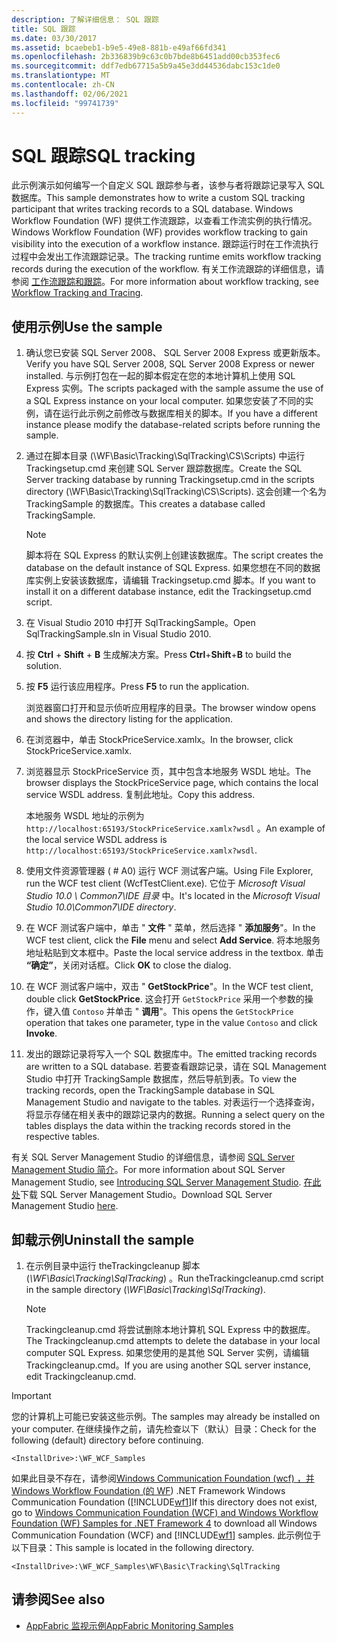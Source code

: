 ```yaml
---
description: 了解详细信息： SQL 跟踪
title: SQL 跟踪
ms.date: 03/30/2017
ms.assetid: bcaebeb1-b9e5-49e8-881b-e49af66fd341
ms.openlocfilehash: 2b336839b9c63c0b7bde8b6451add00cb353fec6
ms.sourcegitcommit: ddf7edb67715a5b9a45e3dd44536dabc153c1de0
ms.translationtype: MT
ms.contentlocale: zh-CN
ms.lasthandoff: 02/06/2021
ms.locfileid: "99741739"
---
```

# <a name="sql-tracking"></a><span data-ttu-id="7bcfa-103">SQL 跟踪</span><span class="sxs-lookup"><span data-stu-id="7bcfa-103">SQL tracking</span></span>

<span data-ttu-id="7bcfa-104">此示例演示如何编写一个自定义 SQL 跟踪参与者，该参与者将跟踪记录写入 SQL 数据库。</span><span class="sxs-lookup"><span data-stu-id="7bcfa-104">This sample demonstrates how to write a custom SQL tracking participant that writes tracking records to a SQL database.</span></span> <span data-ttu-id="7bcfa-105">Windows Workflow Foundation (WF) 提供工作流跟踪，以查看工作流实例的执行情况。</span><span class="sxs-lookup"><span data-stu-id="7bcfa-105">Windows Workflow Foundation (WF) provides workflow tracking to gain visibility into the execution of a workflow instance.</span></span> <span data-ttu-id="7bcfa-106">跟踪运行时在工作流执行过程中会发出工作流跟踪记录。</span><span class="sxs-lookup"><span data-stu-id="7bcfa-106">The tracking runtime emits workflow tracking records during the execution of the workflow.</span></span> <span data-ttu-id="7bcfa-107">有关工作流跟踪的详细信息，请参阅 [工作流跟踪和跟踪](../workflow-tracking-and-tracing.md)。</span><span class="sxs-lookup"><span data-stu-id="7bcfa-107">For more information about workflow tracking, see [Workflow Tracking and Tracing](../workflow-tracking-and-tracing.md).</span></span>

## <a name="use-the-sample"></a><span data-ttu-id="7bcfa-108">使用示例</span><span class="sxs-lookup"><span data-stu-id="7bcfa-108">Use the sample</span></span>

1. <span data-ttu-id="7bcfa-109">确认您已安装 SQL Server 2008、 SQL Server 2008 Express 或更新版本。</span><span class="sxs-lookup"><span data-stu-id="7bcfa-109">Verify you have SQL Server 2008, SQL Server 2008 Express or newer installed.</span></span> <span data-ttu-id="7bcfa-110">与示例打包在一起的脚本假定在您的本地计算机上使用 SQL Express 实例。</span><span class="sxs-lookup"><span data-stu-id="7bcfa-110">The scripts packaged with the sample assume the use of a SQL Express instance on your local computer.</span></span> <span data-ttu-id="7bcfa-111">如果您安装了不同的实例，请在运行此示例之前修改与数据库相关的脚本。</span><span class="sxs-lookup"><span data-stu-id="7bcfa-111">If you have a different instance please modify the database-related scripts before running the sample.</span></span>

2. <span data-ttu-id="7bcfa-112">通过在脚本目录 (\WF\Basic\Tracking\SqlTracking\CS\Scripts) 中运行 Trackingsetup.cmd 来创建 SQL Server 跟踪数据库。</span><span class="sxs-lookup"><span data-stu-id="7bcfa-112">Create the SQL Server tracking database by running Trackingsetup.cmd in the scripts directory (\WF\Basic\Tracking\SqlTracking\CS\Scripts).</span></span> <span data-ttu-id="7bcfa-113">这会创建一个名为 TrackingSample 的数据库。</span><span class="sxs-lookup"><span data-stu-id="7bcfa-113">This creates a database called TrackingSample.</span></span>

   > [!NOTE]
   > <span data-ttu-id="7bcfa-114">脚本将在 SQL Express 的默认实例上创建该数据库。</span><span class="sxs-lookup"><span data-stu-id="7bcfa-114">The script creates the database on the default instance of SQL Express.</span></span> <span data-ttu-id="7bcfa-115">如果您想在不同的数据库实例上安装该数据库，请编辑 Trackingsetup.cmd 脚本。</span><span class="sxs-lookup"><span data-stu-id="7bcfa-115">If you want to install it on a different database instance, edit the Trackingsetup.cmd script.</span></span>

3. <span data-ttu-id="7bcfa-116">在 Visual Studio 2010 中打开 SqlTrackingSample。</span><span class="sxs-lookup"><span data-stu-id="7bcfa-116">Open SqlTrackingSample.sln in Visual Studio 2010.</span></span>

4. <span data-ttu-id="7bcfa-117">按 **Ctrl** + **Shift** + **B** 生成解决方案。</span><span class="sxs-lookup"><span data-stu-id="7bcfa-117">Press **Ctrl**+**Shift**+**B** to build the solution.</span></span>

5. <span data-ttu-id="7bcfa-118">按 **F5** 运行该应用程序。</span><span class="sxs-lookup"><span data-stu-id="7bcfa-118">Press **F5** to run the application.</span></span>

   <span data-ttu-id="7bcfa-119">浏览器窗口打开和显示侦听应用程序的目录。</span><span class="sxs-lookup"><span data-stu-id="7bcfa-119">The browser window opens and shows the directory listing for the application.</span></span>

6. <span data-ttu-id="7bcfa-120">在浏览器中，单击 StockPriceService.xamlx。</span><span class="sxs-lookup"><span data-stu-id="7bcfa-120">In the browser, click StockPriceService.xamlx.</span></span>

7. <span data-ttu-id="7bcfa-121">浏览器显示 StockPriceService 页，其中包含本地服务 WSDL 地址。</span><span class="sxs-lookup"><span data-stu-id="7bcfa-121">The browser displays the StockPriceService page, which contains the local service WSDL address.</span></span> <span data-ttu-id="7bcfa-122">复制此地址。</span><span class="sxs-lookup"><span data-stu-id="7bcfa-122">Copy this address.</span></span>

   <span data-ttu-id="7bcfa-123">本地服务 WSDL 地址的示例为 `http://localhost:65193/StockPriceService.xamlx?wsdl` 。</span><span class="sxs-lookup"><span data-stu-id="7bcfa-123">An example of the local service WSDL address is `http://localhost:65193/StockPriceService.xamlx?wsdl`.</span></span>

8. <span data-ttu-id="7bcfa-124">使用文件资源管理器 ( # A0) 运行 WCF 测试客户端。</span><span class="sxs-lookup"><span data-stu-id="7bcfa-124">Using File Explorer, run the WCF test client (WcfTestClient.exe).</span></span> <span data-ttu-id="7bcfa-125">它位于 *Microsoft Visual Studio 10.0 \ Common7\IDE 目录* 中。</span><span class="sxs-lookup"><span data-stu-id="7bcfa-125">It's located in the *Microsoft Visual Studio 10.0\Common7\IDE directory*.</span></span>

9. <span data-ttu-id="7bcfa-126">在 WCF 测试客户端中，单击 " **文件** " 菜单，然后选择 " **添加服务**"。</span><span class="sxs-lookup"><span data-stu-id="7bcfa-126">In the WCF test client, click the **File** menu and select **Add Service**.</span></span> <span data-ttu-id="7bcfa-127">将本地服务地址粘贴到文本框中。</span><span class="sxs-lookup"><span data-stu-id="7bcfa-127">Paste the local service address in the textbox.</span></span> <span data-ttu-id="7bcfa-128">单击 **“确定”**，关闭对话框。</span><span class="sxs-lookup"><span data-stu-id="7bcfa-128">Click **OK** to close the dialog.</span></span>

10. <span data-ttu-id="7bcfa-129">在 WCF 测试客户端中，双击 " **GetStockPrice**"。</span><span class="sxs-lookup"><span data-stu-id="7bcfa-129">In the WCF test client, double click **GetStockPrice**.</span></span> <span data-ttu-id="7bcfa-130">这会打开 `GetStockPrice` 采用一个参数的操作，键入值 `Contoso` 并单击 " **调用**"。</span><span class="sxs-lookup"><span data-stu-id="7bcfa-130">This opens the `GetStockPrice` operation that takes one parameter, type in the value `Contoso` and click **Invoke**.</span></span>

11. <span data-ttu-id="7bcfa-131">发出的跟踪记录将写入一个 SQL 数据库中。</span><span class="sxs-lookup"><span data-stu-id="7bcfa-131">The emitted tracking records are written to a SQL database.</span></span> <span data-ttu-id="7bcfa-132">若要查看跟踪记录，请在 SQL Management Studio 中打开 TrackingSample 数据库，然后导航到表。</span><span class="sxs-lookup"><span data-stu-id="7bcfa-132">To view the tracking records, open the TrackingSample database in SQL Management Studio and navigate to the tables.</span></span> <span data-ttu-id="7bcfa-133">对表运行一个选择查询，将显示存储在相关表中的跟踪记录内的数据。</span><span class="sxs-lookup"><span data-stu-id="7bcfa-133">Running a select query on the tables displays the data within the tracking records stored in the respective tables.</span></span>

   <span data-ttu-id="7bcfa-134">有关 SQL Server Management Studio 的详细信息，请参阅 [SQL Server Management Studio 简介](/sql/ssms/sql-server-management-studio-ssms)。</span><span class="sxs-lookup"><span data-stu-id="7bcfa-134">For more information about SQL Server Management Studio, see [Introducing SQL Server Management Studio](/sql/ssms/sql-server-management-studio-ssms).</span></span> <span data-ttu-id="7bcfa-135">[在此处](https://aka.ms/ssmsfullsetup)下载 SQL Server Management Studio。</span><span class="sxs-lookup"><span data-stu-id="7bcfa-135">Download SQL Server Management Studio [here](https://aka.ms/ssmsfullsetup).</span></span>

## <a name="uninstall-the-sample"></a><span data-ttu-id="7bcfa-136">卸载示例</span><span class="sxs-lookup"><span data-stu-id="7bcfa-136">Uninstall the sample</span></span>

1. <span data-ttu-id="7bcfa-137">在示例目录中运行 theTrackingcleanup 脚本 (*\WF\Basic\Tracking\SqlTracking*) 。</span><span class="sxs-lookup"><span data-stu-id="7bcfa-137">Run theTrackingcleanup.cmd script in the sample directory (*\WF\Basic\Tracking\SqlTracking*).</span></span>

    > [!NOTE]
    > <span data-ttu-id="7bcfa-138">Trackingcleanup.cmd 将尝试删除本地计算机 SQL Express 中的数据库。</span><span class="sxs-lookup"><span data-stu-id="7bcfa-138">The Trackingcleanup.cmd attempts to delete the database in your local computer SQL Express.</span></span> <span data-ttu-id="7bcfa-139">如果您使用的是其他 SQL Server 实例，请编辑 Trackingcleanup.cmd。</span><span class="sxs-lookup"><span data-stu-id="7bcfa-139">If you are using another SQL server instance, edit Trackingcleanup.cmd.</span></span>

> [!IMPORTANT]
> <span data-ttu-id="7bcfa-140">您的计算机上可能已安装这些示例。</span><span class="sxs-lookup"><span data-stu-id="7bcfa-140">The samples may already be installed on your computer.</span></span> <span data-ttu-id="7bcfa-141">在继续操作之前，请先检查以下（默认）目录：</span><span class="sxs-lookup"><span data-stu-id="7bcfa-141">Check for the following (default) directory before continuing.</span></span>
>
> `<InstallDrive>:\WF_WCF_Samples`
>
> <span data-ttu-id="7bcfa-142">如果此目录不存在，请参阅[Windows Communication Foundation (wcf) ，并 Windows Workflow Foundation (的 WF](https://www.microsoft.com/download/details.aspx?id=21459)) .NET Framework Windows Communication Foundation ([!INCLUDE[wf1](../../../../includes/wf1-md.md)]</span><span class="sxs-lookup"><span data-stu-id="7bcfa-142">If this directory does not exist, go to [Windows Communication Foundation (WCF) and Windows Workflow Foundation (WF) Samples for .NET Framework 4](https://www.microsoft.com/download/details.aspx?id=21459) to download all Windows Communication Foundation (WCF) and [!INCLUDE[wf1](../../../../includes/wf1-md.md)] samples.</span></span> <span data-ttu-id="7bcfa-143">此示例位于以下目录：</span><span class="sxs-lookup"><span data-stu-id="7bcfa-143">This sample is located in the following directory.</span></span>
>
> `<InstallDrive>:\WF_WCF_Samples\WF\Basic\Tracking\SqlTracking`

## <a name="see-also"></a><span data-ttu-id="7bcfa-144">请参阅</span><span class="sxs-lookup"><span data-stu-id="7bcfa-144">See also</span></span>

- <span data-ttu-id="7bcfa-145">[AppFabric 监视示例](/previous-versions/appfabric/ff383407(v=azure.10))</span><span class="sxs-lookup"><span data-stu-id="7bcfa-145">[AppFabric Monitoring Samples](/previous-versions/appfabric/ff383407(v=azure.10))</span></span>
